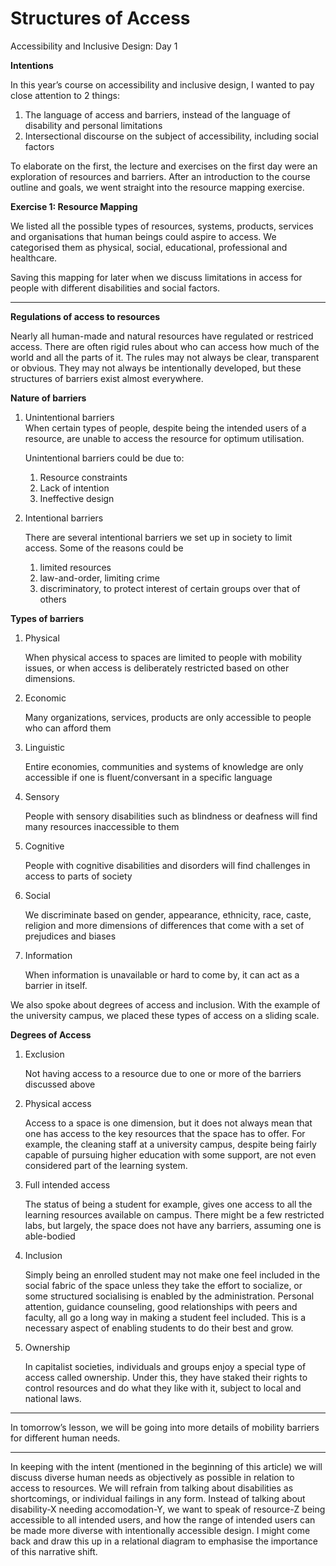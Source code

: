 # Structures of Access

Accessibility and Inclusive Design: Day 1

**Intentions**

In this year’s course on accessibility and inclusive design, I wanted to pay close attention to 2 things:

1. The language of access and barriers, instead of the language of disability and personal limitations
2. Intersectional discourse on the subject of accessibility, including social factors

To elaborate on the first, the lecture and exercises on the first day were an exploration of resources and barriers. After an introduction to the course outline and goals, we went straight into the resource mapping exercise.

**Exercise 1: Resource Mapping**

We listed all the possible types of resources, systems, products, services and organisations that human beings could aspire to access. We categorised them as physical, social, educational, professional and healthcare.

Saving this mapping for later when we discuss limitations in access for people with different disabilities and social factors.

***

**Regulations of access to resources**

Nearly all human-made and natural resources have regulated or restriced access. There are often rigid rules about who can access how much of the world and all the parts of it. The rules may not always be clear, transparent or obvious. They may not always be intentionally developed, but these structures of barriers exist almost everywhere.

**Nature of barriers**

1.  Unintentional barriers\
    When certain types of people, despite being the intended users of a resource, are unable to access the resource for optimum utilisation.

    Unintentional barriers could be due to:

    1. Resource constraints
    2. Lack of intention
    3. Ineffective design
2.  Intentional barriers

    There are several intentional barriers we set up in society to limit access. Some of the reasons could be

    1. limited resources
    2. law-and-order, limiting crime
    3. discriminatory, to protect interest of certain groups over that of others

**Types of barriers**

1.  Physical

    When physical access to spaces are limited to people with mobility issues, or when access is deliberately restricted based on other dimensions.
2.  Economic

    Many organizations, services, products are only accessible to people who can afford them
3.  Linguistic

    Entire economies, communities and systems of knowledge are only accessible if one is fluent/conversant in a specific language
4.  Sensory

    People with sensory disabilities such as blindness or deafness will find many resources inaccessible to them
5.  Cognitive

    People with cognitive disabilities and disorders will find challenges in access to parts of society
6.  Social

    We discriminate based on gender, appearance, ethnicity, race, caste, religion and more dimensions of differences that come with a set of prejudices and biases
7.  Information

    When information is unavailable or hard to come by, it can act as a barrier in itself.

We also spoke about degrees of access and inclusion. With the example of the university campus, we placed these types of access on a sliding scale.

**Degrees of Access**

1.  Exclusion

    Not having access to a resource due to one or more of the barriers discussed above
2.  Physical access

    Access to a space is one dimension, but it does not always mean that one has access to the key resources that the space has to offer. For example, the cleaning staff at a university campus, despite being fairly capable of pursuing higher education with some support, are not even considered part of the learning system.
3.  Full intended access

    The status of being a student for example, gives one access to all the learning resources available on campus. There might be a few restricted labs, but largely, the space does not have any barriers, assuming one is able-bodied
4.  Inclusion

    Simply being an enrolled student may not make one feel included in the social fabric of the space unless they take the effort to socialize, or some structured socialising is enabled by the administration. Personal attention, guidance counseling, good relationships with peers and faculty, all go a long way in making a student feel included. This is a necessary aspect of enabling students to do their best and grow.
5.  Ownership

    In capitalist societies, individuals and groups enjoy a special type of access called ownership. Under this, they have staked their rights to control resources and do what they like with it, subject to local and national laws.

***

In tomorrow’s lesson, we will be going into more details of mobility barriers for different human needs.

***

In keeping with the intent (mentioned in the beginning of this article) we will discuss diverse human needs as objectively as possible in relation to access to resources. We will refrain from talking about disabilities as shortcomings, or individual failings in any form. Instead of talking about disability-X needing accomodation-Y, we want to speak of resource-Z being accessible to all intended users, and how the range of intended users can be made more diverse with intentionally accessible design. I might come back and draw this up in a relational diagram to emphasise the importance of this narrative shift.
